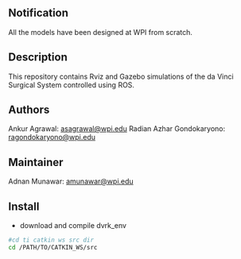 ## Notification

All the models have been designed at WPI from scratch.

## Description

This repository contains Rviz and Gazebo simulations of the da Vinci Surgical System controlled using ROS.

## Authors
Ankur Agrawal: [asagrawal@wpi.edu](asagrawal@wpi.edu) Radian Azhar Gondokaryono: [ragondokaryono@wpi.edu](ragondokaryono@wpi.edu)

## Maintainer
Adnan Munawar: [amunawar@wpi.edu](amunawar@wpi.edu)

## Install

* download and compile dvrk_env
```bash
#cd ti catkin ws src dir
cd /PATH/TO/CATKIN_WS/src
```

